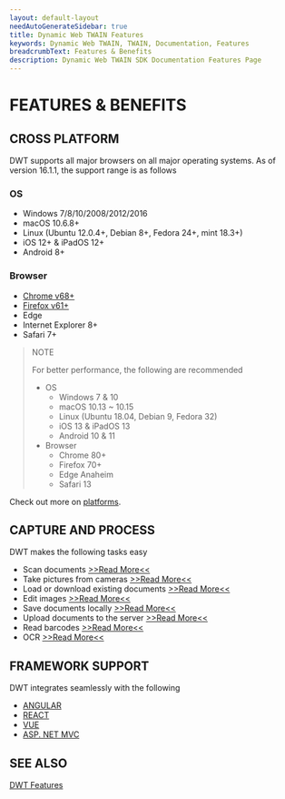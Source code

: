 ```yaml
---
layout: default-layout
needAutoGenerateSidebar: true
title: Dynamic Web TWAIN Features
keywords: Dynamic Web TWAIN, TWAIN, Documentation, Features
breadcrumbText: Features & Benefits
description: Dynamic Web TWAIN SDK Documentation Features Page
---
```



# FEATURES & BENEFITS 

## CROSS PLATFORM

DWT supports all major browsers on all major operating systems. As of version 16.1.1, the support range is as follows

### OS

  + Windows 7/8/10/2008/2012/2016
  + macOS 10.6.8+
  + Linux (Ubuntu 12.0.4+, Debian 8+, Fedora 24+, mint 18.3+)
  + iOS 12+ & iPadOS 12+
  + Android 8+

### Browser

  + [Chrome v68+](https://www.google.com/chrome/)
  + [Firefox v61+](https://www.mozilla.org/en-US/firefox/)
  + Edge
  + Internet Explorer 8+
  + Safari 7+

> NOTE
> 
> For better performance, the following are recommended
> * OS
>   - Windows 7 & 10
>   - macOS 10.13 ~ 10.15
>   - Linux (Ubuntu 18.04, Debian 9, Fedora 32)
>   - iOS 13 & iPadOS 13
>   - Android 10 & 11
> * Browser
>   - Chrome 80+
>   - Firefox 70+
>   - Edge Anaheim
>   - Safari 13

Check out more on [platforms]({{site.getstarted}}platform.html).

## CAPTURE AND PROCESS

DWT makes the following tasks easy

* Scan documents [>>Read More<<]({{site.indepth}}features/input.html#scan)
* Take pictures from cameras [>>Read More<<]({{site.indepth}}features/input.html#capture)
* Load or download existing documents [>>Read More<<]({{site.indepth}}features/input.html#load)
* Edit images [>>Read More<<]({{site.indepth}}features/edit.html)
* Save documents locally [>>Read More<<]({{site.indepth}}features/output.html#save)
* Upload documents to the server [>>Read More<<]({{site.indepth}}features/output.html#upload)
* Read barcodes [>>Read More<<]({{site.indepth}}features/barcode.html)
* OCR [>>Read More<<]({{site.indepth}}features/ocr.html)

## FRAMEWORK SUPPORT

DWT integrates seamlessly with the following

* [ANGULAR]({{site.indepth}}development/angular.html)
* [REACT]({{site.indepth}}development/react.html)
* [VUE]({{site.indepth}}development/vue.html)
* [ASP. NET MVC]({{site.indepth}}development/mvc.html)

## SEE ALSO

[DWT Features](https://www.dynamsoft.com/Products/WebTWAIN_Features.aspx)
